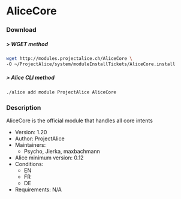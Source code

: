 # AliceCore

### Download

##### > WGET method
```bash
wget http://modules.projectalice.ch/AliceCore \
-O ~/ProjectAlice/system/moduleInstallTickets/AliceCore.install
```

##### > Alice CLI method
```bash
./alice add module ProjectAlice AliceCore
```


### Description
AliceCore is the official module that handles all core intents

- Version: 1.20
- Author: ProjectAlice
- Maintainers:
  - Psycho, Jierka, maxbachmann
- Alice minimum version: 0.12
- Conditions:
  - EN
  - FR
  - DE
- Requirements: N/A
